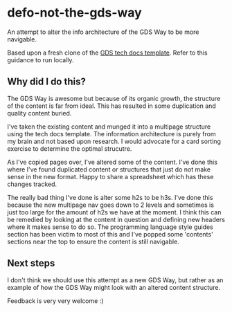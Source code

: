 # defo-not-the-gds-way
An attempt to alter the info architecture of the GDS Way to be more navigable.

Based upon a fresh clone of the [GDS tech docs template](https://github.com/alphagov/tdt-documentation). Refer to this guidance to run locally.

## Why did I do this?
The GDS Way is awesome but because of its organic growth, the structure of the content is far from ideal. This has resulted in some duplication and quality content buried.

I've taken the existing content and munged it into a multipage structure using the tech docs template. The information architecture is purely from my brain and not based upon research. I would advocate for a card sorting exercise to determine the optimal strucutre.

As I've copied pages over, I've altered some of the content. I've done this where I've found duplicated content or structures that just do not make sense in the new format. Happy to share a spreadsheet which has these changes tracked.

The really bad thing I've done is alter some h2s to be h3s. I've done this because the new multipage nav goes down to 2 levels and sometimes is just too large for the amount of h2s we have at the moment. I think this can be remedied by looking at the content in question and defining new headers where it makes sense to do so. The programming language style guides section has been victim to most of this and I've popped some 'contents' sections near the top to ensure the content is still navigable.

## Next steps
I don't think we should use this attempt as a new GDS Way, but rather as an example of how the GDS Way might look with an altered content structure.

Feedback is very very welcome :)